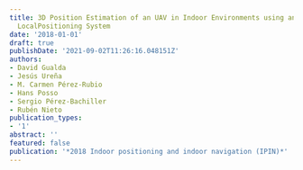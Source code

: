 ```yaml
---
title: 3D Position Estimation of an UAV in Indoor Environments using an Ultrasonic
  LocalPositioning System
date: '2018-01-01'
draft: true
publishDate: '2021-09-02T11:26:16.048151Z'
authors:
- David Gualda
- Jesús Ureña
- M. Carmen Pérez-Rubio
- Hans Posso
- Sergio Pérez-Bachiller
- Rubén Nieto
publication_types:
- '1'
abstract: ''
featured: false
publication: '*2018 Indoor positioning and indoor navigation (IPIN)*'
---
```


